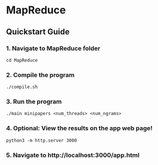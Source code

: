 # MapReduce

## Quickstart Guide

### 1. Navigate to MapReduce folder
```
cd MapReduce
```
### 2. Compile the program 
```
./compile.sh
```
### 3. Run the program 
```
./main minipapers <num_threads> <num_ngrams>
```
### 4. Optional: View the results on the app web page!
```
python3 -m http.server 3000
```
### 5. Navigate to http://localhost:3000/app.html
